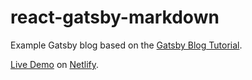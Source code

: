 # react-gatsby-markdown

Example Gatsby blog based on the [Gatsby Blog Tutorial](https://reactgo.com/gatsbyblog/tutorial/).

[Live Demo](https://quirky-austin-3f003d.netlify.com/) on [Netlify](https://www.netlify.com).
